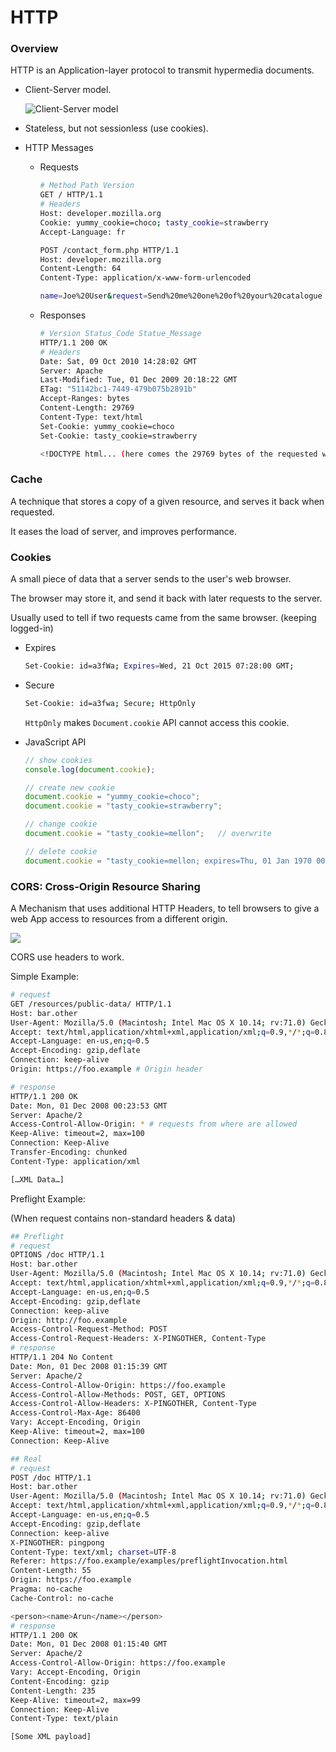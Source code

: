 # HTTP

### Overview

HTTP is an Application-layer protocol to transmit hypermedia documents.

* Client-Server model.

  ![Client-Server model](https://mdn.mozillademos.org/files/13679/Client-server-chain.png)

* Stateless, but not sessionless (use cookies).

* HTTP Messages

  * Requests

    ```bash
    # Method Path Version
    GET / HTTP/1.1
    # Headers
    Host: developer.mozilla.org
    Cookie: yummy_cookie=choco; tasty_cookie=strawberry
    Accept-Language: fr
    ```

    ```bash
    POST /contact_form.php HTTP/1.1
    Host: developer.mozilla.org
    Content-Length: 64
    Content-Type: application/x-www-form-urlencoded
    
    name=Joe%20User&request=Send%20me%20one%20of%20your%20catalogue
    ```

    
  * Responses

    ```bash
    # Version Status_Code Statue_Message
    HTTP/1.1 200 OK
    # Headers
    Date: Sat, 09 Oct 2010 14:28:02 GMT
    Server: Apache
    Last-Modified: Tue, 01 Dec 2009 20:18:22 GMT
    ETag: "51142bc1-7449-479b075b2891b"
    Accept-Ranges: bytes
    Content-Length: 29769
    Content-Type: text/html
    Set-Cookie: yummy_cookie=choco
    Set-Cookie: tasty_cookie=strawberry
    
    <!DOCTYPE html... (here comes the 29769 bytes of the requested web page)
    ```

    
### Cache

A technique that stores a copy of a given resource, and serves it back when requested.

It eases the load of server, and improves performance.


### Cookies

A small piece of data that a server sends to the user's web browser.

The browser may store it, and send it back with later requests to the server.

Usually used to tell if two requests came from the same browser. (keeping logged-in)

* Expires

  ```bash
  Set-Cookie: id=a3fWa; Expires=Wed, 21 Oct 2015 07:28:00 GMT;
  ```

* Secure

  ```bash
  Set-Cookie: id=a3fwa; Secure; HttpOnly
  ```

  `HttpOnly` makes `Document.cookie` API cannot access this cookie.

* JavaScript API

  ```javascript
  // show cookies
  console.log(document.cookie); 
  
  // create new cookie
  document.cookie = "yummy_cookie=choco"; 
  document.cookie = "tasty_cookie=strawberry"; 

  // change cookie
  document.cookie = "tasty_cookie=mellon";   // overwrite
  
  // delete cookie
  document.cookie = "tasty_cookie=mellon; expires=Thu, 01 Jan 1970 00:00:00 UTC;"; // set expires to old time
  ```
  
  
### CORS: Cross-Origin Resource Sharing

A Mechanism that uses additional HTTP Headers, to tell browsers to give a web App access to resources from a different origin.

![](https://mdn.mozillademos.org/files/14295/CORS_principle.png)

CORS use headers to work.

Simple Example:

```bash
# request
GET /resources/public-data/ HTTP/1.1
Host: bar.other
User-Agent: Mozilla/5.0 (Macintosh; Intel Mac OS X 10.14; rv:71.0) Gecko/20100101 Firefox/71.0
Accept: text/html,application/xhtml+xml,application/xml;q=0.9,*/*;q=0.8
Accept-Language: en-us,en;q=0.5
Accept-Encoding: gzip,deflate
Connection: keep-alive
Origin: https://foo.example # Origin header

# response
HTTP/1.1 200 OK
Date: Mon, 01 Dec 2008 00:23:53 GMT
Server: Apache/2
Access-Control-Allow-Origin: * # requests from where are allowed
Keep-Alive: timeout=2, max=100
Connection: Keep-Alive
Transfer-Encoding: chunked
Content-Type: application/xml

[…XML Data…]
```

Preflight Example:

(When request contains non-standard headers & data)

```bash
## Preflight
# request
OPTIONS /doc HTTP/1.1
Host: bar.other
User-Agent: Mozilla/5.0 (Macintosh; Intel Mac OS X 10.14; rv:71.0) Gecko/20100101 Firefox/71.0
Accept: text/html,application/xhtml+xml,application/xml;q=0.9,*/*;q=0.8
Accept-Language: en-us,en;q=0.5
Accept-Encoding: gzip,deflate
Connection: keep-alive
Origin: http://foo.example
Access-Control-Request-Method: POST
Access-Control-Request-Headers: X-PINGOTHER, Content-Type
# response
HTTP/1.1 204 No Content
Date: Mon, 01 Dec 2008 01:15:39 GMT
Server: Apache/2
Access-Control-Allow-Origin: https://foo.example
Access-Control-Allow-Methods: POST, GET, OPTIONS
Access-Control-Allow-Headers: X-PINGOTHER, Content-Type
Access-Control-Max-Age: 86400
Vary: Accept-Encoding, Origin
Keep-Alive: timeout=2, max=100
Connection: Keep-Alive

## Real
# request
POST /doc HTTP/1.1
Host: bar.other
User-Agent: Mozilla/5.0 (Macintosh; Intel Mac OS X 10.14; rv:71.0) Gecko/20100101 Firefox/71.0
Accept: text/html,application/xhtml+xml,application/xml;q=0.9,*/*;q=0.8
Accept-Language: en-us,en;q=0.5
Accept-Encoding: gzip,deflate
Connection: keep-alive
X-PINGOTHER: pingpong
Content-Type: text/xml; charset=UTF-8
Referer: https://foo.example/examples/preflightInvocation.html
Content-Length: 55
Origin: https://foo.example
Pragma: no-cache
Cache-Control: no-cache

<person><name>Arun</name></person>
# response
HTTP/1.1 200 OK
Date: Mon, 01 Dec 2008 01:15:40 GMT
Server: Apache/2
Access-Control-Allow-Origin: https://foo.example
Vary: Accept-Encoding, Origin
Content-Encoding: gzip
Content-Length: 235
Keep-Alive: timeout=2, max=99
Connection: Keep-Alive
Content-Type: text/plain

[Some XML payload]
```

